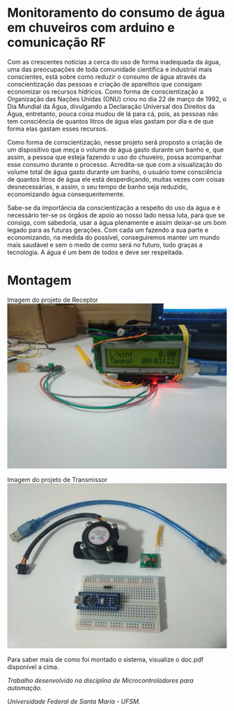 # Monitoramento do consumo de água em chuveiros com arduino e comunicação RF

  Com as crescentes noticias a cerca do uso de forma inadequada da água, uma das preocupações de toda comunidade científica e industrial mais conscientes, está sobre como reduzir o consumo de água através da conscientização das pessoas e criação de aparelhos que consigam economizar os recursos hídricos. Como forma de conscientização a Organização das Nações Unidas (ONU) criou no dia 22 de março de 1992, o Dia Mundial da Água, divulgando a Declaração Universal dos Direitos da Água, entretanto, pouca coisa mudou de lá para cá, pois, as pessoas não tem consciência de quantos litros de água elas gastam por dia e de que forma elas gastam esses recursos.

  Como forma de conscientização, nesse projeto será proposto a criação de um dispositivo que meça o volume de água gasto durante um banho e, que assim, a pessoa que esteja fazendo o uso do chuveiro, possa acompanhar esse consumo durante o processo. Acredita-se que com a visualização do volume total de água gasto durante um banho, o usuário tome consciência de quantos litros de água ele está desperdiçando, muitas vezes com coisas desnecessárias, e assim, o seu tempo de banho seja reduzido, economizando água consequentemente.

  Sabe-se da importância da conscientização a respeito do uso da água e é necessário ter-se os órgãos de apoio ao nosso lado nessa luta, para que se consiga, com sabedoria, usar a água plenamente e assim deixar-se um bom legado para as futuras gerações. Com cada um fazendo a sua parte e economizando, na medida do possível, conseguiremos manter um mundo mais saudável e sem o medo de como será no futuro, tudo graças a tecnologia. A água é um bem de todos e deve ser respeitada. 


 
# Montagem

Imagem do projeto de Receptor
![alt text](https://github.com/iOsnaaente/Medicao-de-consumo-de-agua/blob/master/Imagens/Receptor_%20(2).jpeg)

Imagem do projeto de Transmissor
![alt text](https://github.com/iOsnaaente/Medicao-de-consumo-de-agua/blob/master/Imagens/Transmissor_%20(2).jpeg)
 
 Para saber mais de como foi montado o sistema, visualize o doc.pdf disponível a cima.
 
 *Trabalho desenvolvido na disciplina de Microcontroladores para automação.*
 
 *Universidade Federal de Santa Maria - UFSM.*
